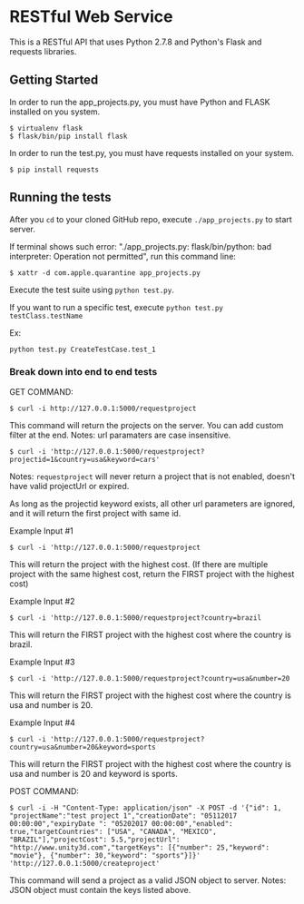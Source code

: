 # RESTful Web Service

This is a RESTful API that uses Python 2.7.8 and Python's Flask and requests libraries.

## Getting Started

In order to run the app_projects.py, you must have Python and FLASK installed on you system.

```
$ virtualenv flask
$ flask/bin/pip install flask
```

In order to run the test.py, you must have requests installed on your system.
```
$ pip install requests
```

## Running the tests

After you `cd` to your cloned GitHub repo, execute `./app_projects.py` to start server.

If terminal shows such error: "./app_projects.py: flask/bin/python: bad interpreter: Operation not permitted", run this command line:
```
$ xattr -d com.apple.quarantine app_projects.py
```

Execute the test suite using `python test.py`.

If you want to run a specific test, execute `python test.py testClass.testName`

Ex:
```
python test.py CreateTestCase.test_1
```

### Break down into end to end tests

GET COMMAND: 

```
$ curl -i http://127.0.0.1:5000/requestproject
```
This command will return the projects on the server.
You can add custom filter at the end.
Notes: url paramaters are case insensitive.
```
$ curl -i 'http://127.0.0.1:5000/requestproject?projectid=1&country=usa&keyword=cars'
```
Notes:
`requestproject` will never return a project that is not enabled, doesn't have valid projectUrl or expired.

As long as the projectid keyword exists, all other url parameters are ignored, and it will return the first project with same id.

Example Input #1
```
$ curl -i 'http://127.0.0.1:5000/requestproject
```
This will return the project with the highest cost. (If there are multiple project with the same highest cost, return the FIRST project with the highest cost)

Example Input #2
```
$ curl -i 'http://127.0.0.1:5000/requestproject?country=brazil
```
This will return the FIRST project with the highest cost where the country is brazil.

Example Input #3
```
$ curl -i 'http://127.0.0.1:5000/requestproject?country=usa&number=20
```
This will return the FIRST project with the highest cost where the country is usa and number is 20.

Example Input #4
```
$ curl -i 'http://127.0.0.1:5000/requestproject?country=usa&number=20&keyword=sports
```
This will return the FIRST project with the highest cost where the country is usa and number is 20 and keyword is sports.

POST COMMAND: 

```
$ curl -i -H "Content-Type: application/json" -X POST -d '{"id": 1, "projectName":"test project 1","creationDate": "05112017 00:00:00","expiryDate ": "05202017 00:00:00","enabled": true,"targetCountries": ["USA", "CANADA", "MEXICO", "BRAZIL"],"projectCost": 5.5,"projectUrl": "http://www.unity3d.com","targetKeys": [{"number": 25,"keyword": "movie"}, {"number": 30,"keyword": "sports"}]}' 'http://127.0.0.1:5000/createproject'
```
This command will send a project as a valid JSON object to server.
Notes: JSON object must contain the keys listed above.


